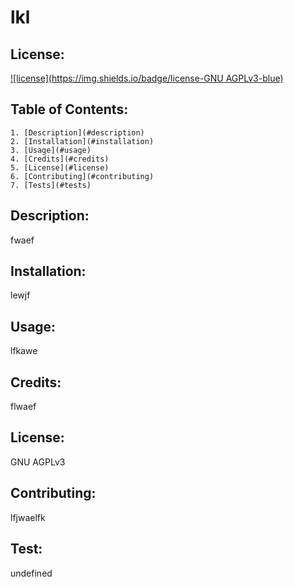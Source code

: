 # lkl

  ## License:
  [![license](https://img.shields.io/badge/license-GNU AGPLv3-blue)](https://shields.io)

  ## Table of Contents:
    1. [Description](#description)
    2. [Installation](#installation)
    3. [Usage](#usage)
    4. [Credits](#credits)
    5. [License](#license)
    6. [Contributing](#contributing)
    7. [Tests](#tests)
    
  ## Description:
  fwaef

  ## Installation:
  lewjf

  ## Usage:
  lfkawe

  ## Credits:
  flwaef

  ## License:
  GNU AGPLv3

  ## Contributing: 
  lfjwaelfk

  ## Test:
  undefined
